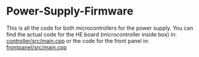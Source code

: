 # Power-Supply-Firmware

This is all the code for both microcontrollers for the power supply. You can find the actual code for the HE board (microcontroller inside box) in: 
[controller/src/main.cpp](controller/src/main.cpp) 
or the code for the front panel in: 
[frontpanel/src/main.cpp](frontpanel/src/main.cpp)
